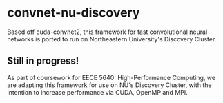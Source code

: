 convnet-nu-discovery
====================

Based off cuda-convnet2, this framework for fast convolutional neural networks is ported to run on Northeastern University's Discovery Cluster.


Still in progress!
------------------

As part of coursework for EECE 5640: High-Performance Computing, we are adapting
this framework for use on NU's Discovery Cluster, with the intention to increase
performance via CUDA, OpenMP and MPI.


